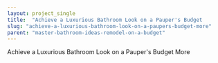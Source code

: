 ```yaml
---
layout: project_single
title:  "Achieve a Luxurious Bathroom Look on a Pauper's Budget                                                                                                                                                                                 More"
slug: "achieve-a-luxurious-bathroom-look-on-a-paupers-budget-more"
parent: "master-bathroom-ideas-remodel-on-a-budget"
---
```

Achieve a Luxurious Bathroom Look on a Pauper's Budget                                                                                                                                                                                 More